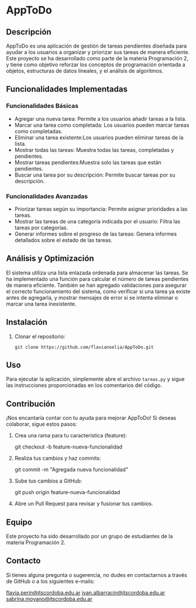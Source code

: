 # AppToDo


## Descripción


AppToDo es una aplicación de gestión de tareas pendientes diseñada para ayudar a los usuarios a organizar y priorizar sus tareas de manera eficiente. Este proyecto se ha desarrollado como parte de la materia Programación 2, y tiene como objetivo reforzar los conceptos de programación orientada a objetos, estructuras de datos lineales, y el análisis de algoritmos.




## Funcionalidades Implementadas


### Funcionalidades Básicas


- Agregar una nueva tarea: Permite a los usuarios añadir tareas a la lista.
- Marcar una tarea como completada: Los usuarios pueden marcar tareas como completadas.
- Eliminar una tarea existente:Los usuarios pueden eliminar tareas de la lista.
- Mostrar todas las tareas: Muestra todas las tareas, completadas y pendientes.
- Mostrar tareas pendientes:Muestra solo las tareas que están pendientes.
- Buscar una tarea por su descripción: Permite buscar tareas por su descripción.


### Funcionalidades Avanzadas


- Priorizar tareas según su importancia: Permite asignar prioridades a las tareas.
- Mostrar las tareas de una categoría indicada por el usuario: Filtra las tareas por categorías.
- Generar informes sobre el progreso de las tareas: Genera informes detallados sobre el estado de las tareas.




## Análisis y Optimización


El sistema utiliza una lista enlazada ordenada para almacenar las tareas. Se ha implementado una función para calcular el número de tareas pendientes de manera eficiente. También se han agregado validaciones para asegurar el correcto funcionamiento del sistema, como verificar si una tarea ya existe antes de agregarla, y mostrar mensajes de error si se intenta eliminar o marcar una tarea inexistente.




## Instalación


1. Clonar el repositorio:
   
   ```git clone https://github.com/flavianoelia/AppToDo.git```




## Uso


Para ejecutar la aplicación, simplemente abre el archivo `tareas.py` y sigue las instrucciones proporcionadas en los comentarios del código.


## Contribución


¡Nos encantaría contar con tu ayuda para mejorar AppToDo! Si deseas colaborar, sigue estos pasos:


1. Crea una rama para tu característica (feature):
   
   git checkout -b feature-nueva-funcionalidad
   
2. Realiza tus cambios y haz commits:
   
   git commit -m "Agregada nueva funcionalidad"
   
3. Sube tus cambios a GitHub:
   
   git push origin feature-nueva-funcionalidad


4. Abre un Pull Request para revisar y fusionar tus cambios.


## Equipo


Este proyecto ha sido desarrollado por un grupo de estudiantes de la materia Programación 2.


## Contacto


Si tienes alguna pregunta o sugerencia, no dudes en contactarnos a través de GitHub o a los siguientes e-mails:


flavia.perin@itscordoba.edu.ar
ivan.albarracin@itscordoba.edu.ar
sabrina.moyano@itscordoba.edu.ar


